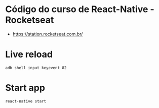# Código do curso de React-Native - Rocketseat
* https://station.rocketseat.com.br/

# Live reload

```
adb shell input keyevent 82
```

# Start app
```
react-native start
```
